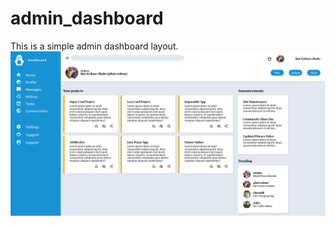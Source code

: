 # admin_dashboard
This is a simple admin dashboard layout.
![A screenshot from the Admin Dashboard layout](./Admin_Dashboard.png)
